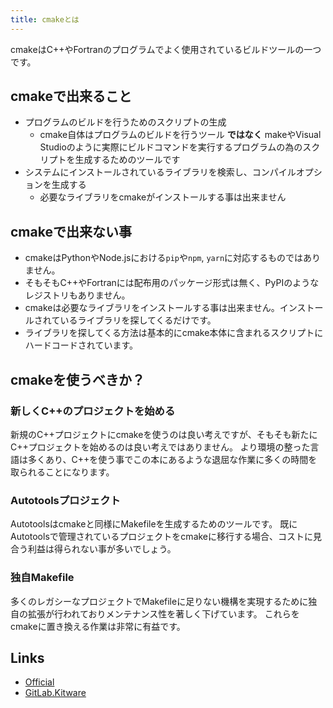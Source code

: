 ```yaml
---
title: cmakeとは
---
```


cmakeはC++やFortranのプログラムでよく使用されているビルドツールの一つです。

cmakeで出来ること
---------
- プログラムのビルドを行うためのスクリプトの生成
  - cmake自体はプログラムのビルドを行うツール **ではなく** makeやVisual Studioのように実際にビルドコマンドを実行するプログラムの為のスクリプトを生成するためのツールです
- システムにインストールされているライブラリを検索し、コンパイルオプションを生成する
  - 必要なライブラリをcmakeがインストールする事は出来ません

cmakeで出来ない事
------------------
- cmakeはPythonやNode.jsにおける`pip`や`npm`, `yarn`に対応するものではありません。
- そもそもC++やFortranには配布用のパッケージ形式は無く、PyPIのようなレジストリもありません。
- cmakeは必要なライブラリをインストールする事は出来ません。インストールされているライブラリを探してくるだけです。
- ライブラリを探してくる方法は基本的にcmake本体に含まれるスクリプトにハードコードされています。

cmakeを使うべきか？
--------------------

### 新しくC++のプロジェクトを始める
新規のC++プロジェクトにcmakeを使うのは良い考えですが、そもそも新たにC++プロジェクトを始めるのは良い考えではありません。
より環境の整った言語は多くあり、C++を使う事でこの本にあるような退屈な作業に多くの時間を取られることになります。

### Autotoolsプロジェクト
Autotoolsはcmakeと同様にMakefileを生成するためのツールです。
既にAutotoolsで管理されているプロジェクトをcmakeに移行する場合、コストに見合う利益は得られない事が多いでしょう。

### 独自Makefile
多くのレガシーなプロジェクトでMakefileに足りない機構を実現するために独自の拡張が行われておりメンテナンス性を著しく下げています。
これらをcmakeに置き換える作業は非常に有益です。

Links
-------
- [Official](https://cmake.org/)
- [GitLab.Kitware](https://gitlab.kitware.com/cmake/cmake)
